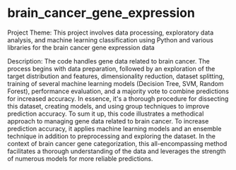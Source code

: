 # brain_cancer_gene_expression
Project Theme:
This project involves data processing, exploratory data analysis, and machine learning classification using Python and various libraries for the brain cancer gene expression data

Description:
          The code handles gene data related to brain cancer. The process begins with data preparation, followed by an exploration of the target distribution and features, dimensionality reduction, dataset splitting, training of several machine learning models (Decision Tree, SVM, Random Forest), performance evaluation, and a majority vote to combine predictions for increased accuracy. In essence, it's a thorough procedure for dissecting this dataset, creating models, and using group techniques to improve prediction accuracy.
                To sum it up, this code illustrates a methodical approach to managing gene data related to brain cancer. To increase prediction accuracy, it applies machine learning models and an ensemble technique in addition to preprocessing and exploring the dataset. In the context of brain cancer gene categorization, this all-encompassing method facilitates a thorough understanding of the data and leverages the strength of numerous models for more reliable predictions.
